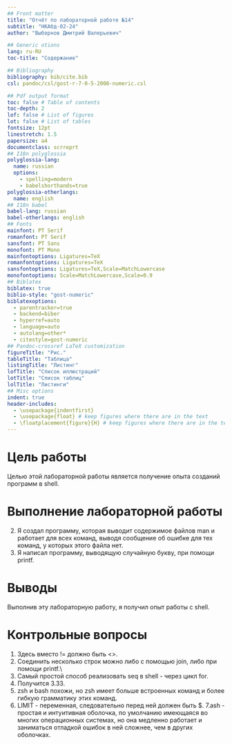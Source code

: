 ```yaml
---
## Front matter
title: "Отчёт по лабораторной работе №14"
subtitle: "НКАбд-02-24"
author: "Выборнов Дмитрий Валерьевич"

## Generic otions
lang: ru-RU
toc-title: "Содержание"

## Bibliography
bibliography: bib/cite.bib
csl: pandoc/csl/gost-r-7-0-5-2008-numeric.csl

## Pdf output format
toc: false # Table of contents
toc-depth: 2
lof: false # List of figures
lot: false # List of tables
fontsize: 12pt
linestretch: 1.5
papersize: a4
documentclass: scrreprt
## I18n polyglossia
polyglossia-lang:
  name: russian
  options:
	- spelling=modern
	- babelshorthands=true
polyglossia-otherlangs:
  name: english
## I18n babel
babel-lang: russian
babel-otherlangs: english
## Fonts
mainfont: PT Serif
romanfont: PT Serif
sansfont: PT Sans
monofont: PT Mono
mainfontoptions: Ligatures=TeX
romanfontoptions: Ligatures=TeX
sansfontoptions: Ligatures=TeX,Scale=MatchLowercase
monofontoptions: Scale=MatchLowercase,Scale=0.9
## Biblatex
biblatex: true
biblio-style: "gost-numeric"
biblatexoptions:
  - parentracker=true
  - backend=biber
  - hyperref=auto
  - language=auto
  - autolang=other*
  - citestyle=gost-numeric
## Pandoc-crossref LaTeX customization
figureTitle: "Рис."
tableTitle: "Таблица"
listingTitle: "Листинг"
lofTitle: "Список иллюстраций"
lotTitle: "Список таблиц"
lolTitle: "Листинги"
## Misc options
indent: true
header-includes:
  - \usepackage{indentfirst}
  - \usepackage{float} # keep figures where there are in the text
  - \floatplacement{figure}{H} # keep figures where there are in the text
---
```


# Цель работы

Целью этой лабораторной работы является получение опыта созданий программ в shell.

# Выполнение лабораторной работы

2. Я создал программу, которая выводит содержимое файлов man и работает для всех команд, выводя сообщение об ошибке для тех команд, у которых этого файла нет.
3. Я написал программу, выводящую случайную букву, при помощи printf.

# Выводы

Выполнив эту лабораторную работу, я получил опыт работы с shell.

# Контрольные вопросы

1. Здесь вместо != должно быть <>.
2. Соединить несколько строк можно либо с помощью join, либо при помощи printf.\
3. Самый простой способ реализовать seq в shell - через цикл for.
4. Получится 3.33.
5. zsh и bash похожи, но zsh имеет больше встроенных команд и более гибкую грамматику этих команд.
6. LIMIT - переменная, следовательно перед ней должен быть $.
7.ash - простая и интуитивная оболочка, по умолчанию имеющаяся во многих операционных системах, но она медленно работает и заниматься отладкой ошибок в ней сложнее, чем в других оболочках. 
